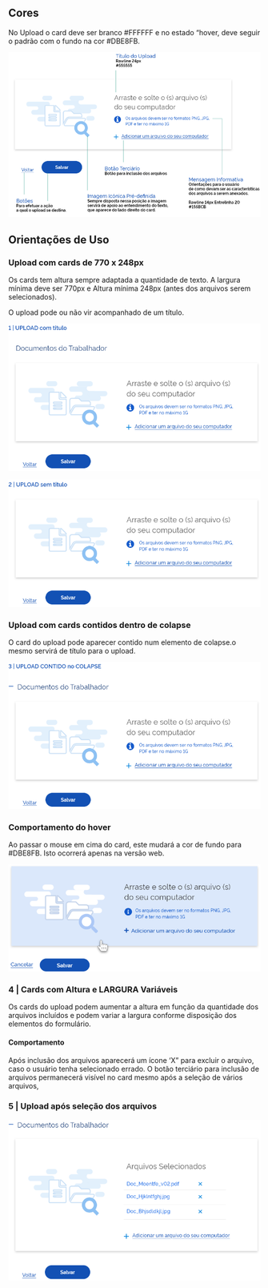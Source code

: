 ## Cores

No Upload o card deve ser branco #FFFFFF e no estado “hover, deve seguir o padrão com o fundo na cor #DBE8FB.

![Upload Cores](imagens/upload-cores.png)

## Orientações de Uso

### Upload com cards de 770 x 248px

Os cards tem altura sempre adaptada a quantidade de texto. A largura mínima deve ser 770px e Altura mínima 248px (antes dos arquivos serem selecionados).

O upload pode ou não vir acompanhado de um título.

![Upload Uso](imagens/upload-orientacoes-com-titulo.png)

![Upload Uso](imagens/upload-orientacoes-sem-titulo.png)

### Upload com cards contidos dentro de colapse

O card do upload pode aparecer contido num elemento de colapse.o mesmo servirá de título para o upload.

![Upload Uso](imagens/upload-contido-colapse.png)

### Comportamento do hover

Ao passar o mouse em cima do card, este mudará a cor de fundo para #DBE8FB. Isto ocorrerá apenas na versão web.

![Upload Uso](imagens/upload-contido-hover.png)

### 4 | Cards com Altura e LARGURA Variáveis

Os cards do upload podem aumentar a altura em função da quantidade dos arquivos incluídos e podem variar a largura
conforme disposição dos elementos do formulário.

#### Comportamento

Após inclusão dos arquivos aparecerá um ícone ‘X” para excluir o arquivo, caso o usuário tenha selecionado errado. O botão terciário para inclusão de arquivos permanecerá visível no card mesmo após a seleção de vários arquivos, 

### 5 | Upload após seleção dos arquivos

![Upload Uso](imagens/upload-selecao-varios-arquivos.png)

